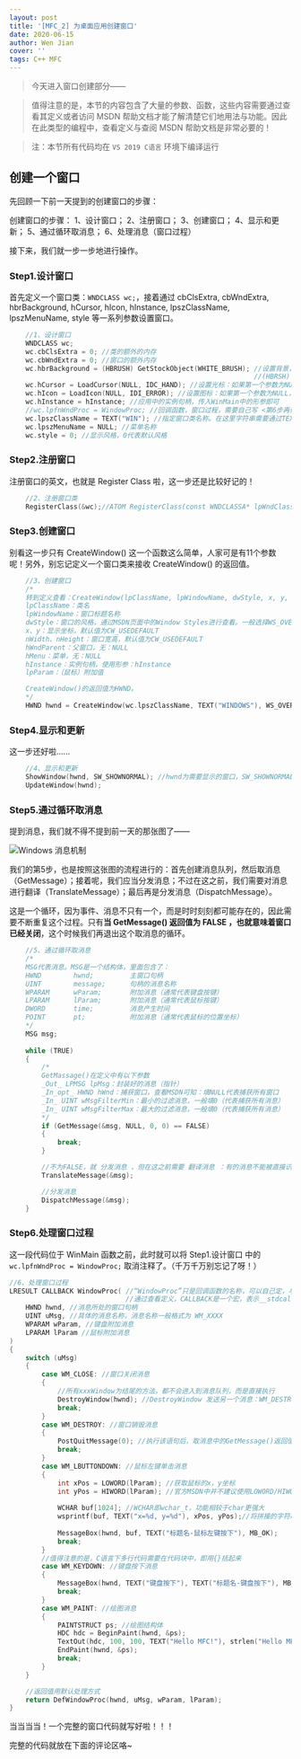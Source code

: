 ```yaml
---
layout: post
title: '[MFC_2] 为桌面应用创建窗口'
date: 2020-06-15
author: Wen Jian
cover: ''
tags: C++ MFC
---
```


> 今天进入窗口创建部分——

> 值得注意的是，本节的内容包含了大量的参数、函数，这些内容需要通过查看其定义或者访问 MSDN 帮助文档才能了解清楚它们地用法与功能。因此在此类型的编程中，查看定义与查阅 MSDN 帮助文档是非常必要的！

> 注：本节所有代码均在 `VS 2019 C语言` 环境下编译运行

## 创建一个窗口

先回顾一下前一天提到的创建窗口的步骤：

创建窗口的步骤：
1、设计窗口；	
2、注册窗口；
3、创建窗口；
4、显示和更新；
5、通过循环取消息；
6、处理消息（窗口过程）

接下来，我们就一步一步地进行操作。

### Step1.设计窗口

首先定义一个窗口类：`WNDCLASS wc;`，接着通过 cbClsExtra, cbWndExtra, hbrBackground, hCursor, hIcon, hInstance, lpszClassName, lpszMenuName, style 等一系列参数设置窗口。

``` c++
	//1、设计窗口
	WNDCLASS wc;
	wc.cbClsExtra = 0; //类的额外的内存
	wc.cbWndExtra = 0; //窗口的额外内存
	wc.hbrBackground = (HBRUSH) GetStockObject(WHITE_BRUSH); //设置背景，GetStockObject()是一个API；可以选中该函数再按F1查看在线MSDN
	                                                         //(HBRSH) 是对该函数返回值的强制转换
	wc.hCursor = LoadCursor(NULL, IDC_HAND); //设置光标：如果第一个参数为NULL，代表使用系统提供的光标
	wc.hIcon = LoadIcon(NULL, IDI_ERROR); //设置图标：如果第一个参数为NULL，代表使用系统提供的图标
	wc.hInstance = hInstance; //应用中的实例句柄，传入WinMain中的形参即可
	//wc.lpfnWndProc = WindowProc; //回调函数，窗口过程，需要自己写 <第6步再做>
	wc.lpszClassName = TEXT("WIN"); //指定窗口类名称。在这里字符串需要通过TEXT进行转换
	wc.lpszMenuName = NULL; //菜单名称
	wc.style = 0; //显示风格，0代表默认风格
```

### Step2.注册窗口

注册窗口的英文，也就是 Register Class 啦，这一步还是比较好记的！

``` c++
	//2、注册窗口类
	RegisterClass(&wc);//ATOM RegisterClass(const WNDCLASSA* lpWndClass);
```

### Step3.创建窗口

别看这一步只有 CreateWindow() 这一个函数这么简单，人家可是有11个参数呢！另外，别忘记定义一个窗口类来接收 CreateWindow() 的返回值。

``` c++
	//3、创建窗口
	/*
	转到定义查看：CreateWindow(lpClassName, lpWindowName, dwStyle, x, y, nWidth, nHeight, hWndParent, hMenu, hInstance, lpParam)
	lpClassName：类名
	lpWindowName：窗口标题名称
	dwStyle：窗口的风格，通过MSDN页面中的Window Styles进行查看。一般选择WS_OVERLAPPEDWINDOW
	x、y：显示坐标，默认值为CW_USEDEFAULT
	nWidth、nHeight：窗口宽高，默认值为CW_USEDEFAULT
	hWndParent：父窗口，无：NULL
	hMenu：菜单，无：NULL
	hInstance：实例句柄，使用形参：hInstance
	lpParam：（鼠标）附加值

	CreateWindow()的返回值为HWND。
	*/
	HWND hwnd = CreateWindow(wc.lpszClassName, TEXT("WINDOWS"), WS_OVERLAPPEDWINDOW, CW_USEDEFAULT, CW_USEDEFAULT, CW_USEDEFAULT, CW_USEDEFAULT, NULL, NULL, hInstance, NULL);
```

### Step4.显示和更新

这一步还好啦......

``` c++
	//4、显示和更新
	ShowWindow(hwnd, SW_SHOWNORMAL); //hwnd为需要显示的窗口，SW_SHOWNORMAL为一种常用的窗口显示方式
	UpdateWindow(hwnd);
```

### Step5.通过循环取消息

提到消息，我们就不得不提到前一天的那张图了——

![Windows 消息机制](https://s1.ax1x.com/2020/06/12/tXs2hn.png)

我们的第5步，也是按照这张图的流程进行的：首先创建消息队列，然后取消息（GetMessage）；接着呢，我们应当分发消息；不过在这之前，我们需要对消息进行翻译（TranslateMessage）；最后再是分发消息（DispatchMessage）。

这是一个循环，因为事件、消息不只有一个，而是时时刻刻都可能存在的，因此需要不断重复这个过程。只有**当 GetMessage() 返回值为 FALSE ，也就意味着窗口已经关闭**，这个时候我们再退出这个取消息的循环。

``` c++
    //5、通过循环取消息
	/*
	MSG代表消息。MSG是一个结构体，里面包含了：
	HWND        hwnd;         主窗口句柄
	UINT        message;      句柄的消息名称
	WPARAM      wParam;       附加消息（通常代表键盘按键）
	LPARAM      lParam;       附加消息（通常代表鼠标按键）
	DWORD       time;         消息产生时间
	POINT       pt;           附加消息（通常代表鼠标的位置坐标）                    
	*/
	MSG msg; 
    
	while (TRUE)
	{
		/*
		GetMassage()在定义中有以下参数
		_Out_ LPMSG lpMsg：封装好的消息（指针）
		_In_opt_ HWND hWnd：捕获窗口，查看MSDN可知：填NULL代表捕获所有窗口
		_In_ UINT wMsgFilterMin：最小的过滤消息，一般填0（代表捕获所有消息）
		_In_ UINT wMsgFilterMax：最大的过滤消息，一般填0（代表捕获所有消息）
		*/
		if (GetMessage(&msg, NULL, 0, 0) == FALSE)
		{
			break;
		}

		//不为FALSE，就 分发消息 ，但在这之前需要 翻译消息 ：有的消息不能被直接识别，需要翻译后再进入消息队列
		TranslateMessage(&msg);

		//分发消息
		DispatchMessage(&msg);
	}
```

### Step6.处理窗口过程

这一段代码位于 WinMain 函数之前，此时就可以将 Step1.设计窗口 中的 `wc.lpfnWndProc = WindowProc;` 取消注释了。（千万千万别忘记了呀！）

``` c++
//6、处理窗口过程
LRESULT CALLBACK WindowProc( //“WindowProc”只是回调函数的名称，可以自己定，与下面的保持一致
                             //通过查看定义，CALLBACK是一个宏，表示__stdcall参数的传递顺序（和下面的WINAPI相同）
	HWND hwnd, //消息所处的窗口句柄
	UINT uMsg, //具体的消息名称，消息名称一般格式为 WM_XXXX
	WPARAM wParam, //键盘附加消息
	LPARAM lParam //鼠标附加消息
)
{
	switch (uMsg)
	{
		case WM_CLOSE: //窗口关闭消息
		{
			//所有xxxWindow为结尾的方法，都不会进入到消息队列，而是直接执行
			DestroyWindow(hwnd); //DestroyWindow 发送另一个消息：WM_DESTROY
			break; 
		}
		case WM_DESTROY: //窗口销毁消息
		{
			PostQuitMessage(0); //执行该语句后，取消息中的GetMessage()返回值将变为FALSE
			break;
		}
		case WM_LBUTTONDOWN: //鼠标左键单击消息
		{
			int xPos = LOWORD(lParam); //获取鼠标的x，y坐标
			int yPos = HIWORD(lParam); //官方MSDN中并不建议使用LOWORD/HIWORD来获取坐标，因为此方式在多屏下会出错
			
			WCHAR buf[1024]; //WCHAR即wchar_t，功能相较于char更强大
			wsprintf(buf, TEXT("x=%d, y=%d"), xPos, yPos);//将拼接的字符串赋给buf
			
			MessageBox(hwnd, buf, TEXT("标题名-鼠标左键按下"), MB_OK);
			break;
		}
		//值得注意的是，C语言下多行代码需要在代码块中，即用{}括起来
		case WM_KEYDOWN: //键盘按下消息
		{
			MessageBox(hwnd, TEXT("键盘按下"), TEXT("标题名-键盘按下"), MB_OK);
			break;
		}
		case WM_PAINT: //绘图消息
		{
			PAINTSTRUCT ps; //绘图结构体
			HDC hdc = BeginPaint(hwnd, &ps);
			TextOut(hdc, 100, 100, TEXT("Hello MFC!"), strlen("Hello MFC!")); //绘制文字，参数依次为【句柄、x坐标、y坐标、文本内容、文本长度】
			EndPaint(hwnd, &ps);
			break;
		}
	}

	//返回值用默认处理方式
	return DefWindowProc(hwnd, uMsg, wParam, lParam);
}
```

当当当当！一个完整的窗口代码就写好啦！！！

完整的代码就放在下面的评论区咯~
